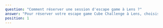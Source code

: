 ```yaml
---
question: "Comment réserver une session d'escape game à Lens ?"
answer: "Pour réserver votre escape game Cube Challenge à Lens, choisissez votre mission, la date, le créneau horaire et le nombre de participants. La réservation se fait simplement en ligne ou par téléphone. Notre équipe Team Square Lens est là pour vous guider si besoin. Nous recommandons de réserver à l’avance, surtout pour les week-ends."
position: 1
---
```

